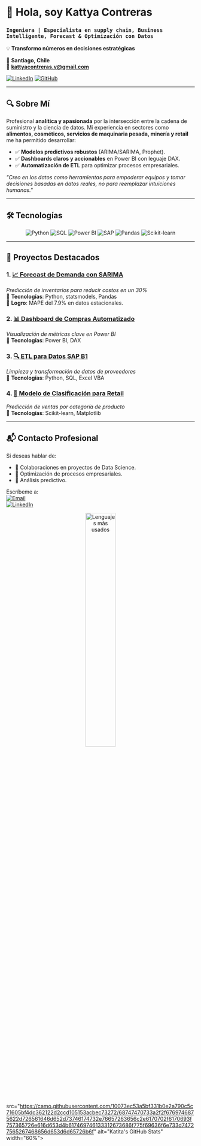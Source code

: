   
# 👋 Hola, soy **Kattya Contreras**  
### `Ingeniera | Especialista en supply chain, Business Intelligente, Forecast & Optimización con Datos`

💡 **Transformo números en decisiones estratégicas** 

📌 **Santiago, Chile**  
📧 **kattyacontreras.v@gmail.com**  

[![LinkedIn](https://img.shields.io/badge/-Conectemos_en_LinkedIn-0A66C2?style=flat&logo=linkedin)](https://www.linkedin.com/in/kattyacontrerasv/)
[![GitHub](https://img.shields.io/badge/-Explora_mis_Proyectos-181717?style=flat&logo=github)](https://github.com/Katita31)
</div>

---

## 🔍 **Sobre Mí**  
Profesional **analítica y apasionada** por la intersección entre la cadena de suministro y la ciencia de datos. Mi experiencia en sectores como **alimentos, cosméticos, servicios de maquinaria pesada, minería y retail** me ha permitido desarrollar:  

- ✅ **Modelos predictivos robustos** (ARIMA/SARIMA, Prophet).  
- ✅ **Dashboards claros y accionables** en Power BI con leguaje DAX.  
- ✅ **Automatización de ETL** para optimizar procesos empresariales.  

*"Creo en los datos como herramientas para empoderar equipos y tomar decisiones basadas en datos reales, no para reemplazar intuiciones humanas."*  

---

## 🛠 **Tecnologías**  
<div align="center">
  <img src="https://img.shields.io/badge/Python-3776AB?style=for-the-badge&logo=python&logoColor=white" alt="Python">
  <img src="https://img.shields.io/badge/SQL-4479A1?style=for-the-badge&logo=postgresql&logoColor=white" alt="SQL">
  <img src="https://img.shields.io/badge/Power_BI-F2C811?style=for-the-badge&logo=powerbi&logoColor=black" alt="Power BI">
  <img src="https://img.shields.io/badge/SAP-0FAAFF?style=for-the-badge&logo=sap&logoColor=white" alt="SAP">
  <img src="https://img.shields.io/badge/Pandas-150458?style=for-the-badge&logo=pandas&logoColor=white" alt="Pandas">
  <img src="https://img.shields.io/badge/Scikit_Learn-FF9E0F?style=for-the-badge&logo=scikit-learn&logoColor=white" alt="Scikit-learn">
</div>

---

## 🌟 **Proyectos Destacados**  

### 1. [📈 Forecast de Demanda con SARIMA](https://github.com/Katita31/demanda)  
*Predicción de inventarios para reducir costos en un 30%*  
🔹 **Tecnologías**: Python, statsmodels, Pandas  
🔹 **Logro**: MAPE del 7.9% en datos estacionales.  

### 2. [📊 Dashboard de Compras Automatizado](https://github.com/Katita31/exploratorio)  
*Visualización de métricas clave en Power BI*  
🔹 **Tecnologías**: Power BI, DAX 
  

### 3. [🔍 ETL para Datos SAP B1](https://github.com/Katita31/proyecto)  
*Limpieza y transformación de datos de proveedores*  
🔹 **Tecnologías**: Python, SQL, Excel VBA  

### 4. [🤖 Modelo de Clasificación para Retail](https://github.com/Katita31/[repositorio])  
*Predicción de ventas por categoría de producto*  
🔹 **Tecnologías**: Scikit-learn, Matplotlib  

---

## 📬 **Contacto Profesional**  
Si deseas hablar de:  
- 🤝 Colaboraciones en proyectos de Data Science.  
- 📢 Optimización de procesos empresariales.  
- 🌱 Análisis predictivo.  

Escríbeme a:  
[![Email](https://img.shields.io/badge/Email-kattyacontreras.v@gmail.com-D14836?style=for-the-badge&logo=gmail)](mailto:kattyacontreras.v@gmail.com)  
[![LinkedIn](https://img.shields.io/badge/LinkedIn-Iniciar_Conversación-0A66C2?style=for-the-badge&logo=linkedin)](https://www.linkedin.com/in/kattyacontrerasv/)

<div align="center">
  <img src="https://github-readme-stats.vercel.app/api/top-langs/?username=Katita31&layout=compact&theme=merko" alt="Lenguajes más usados" width="40%">
</div>

src="https://camo.githubusercontent.com/10073ec53a5bf331b0e2a790c5c71605bf4dc362122d2ccd105153acbec73272/68747470733a2f2f6769746875622d726561646d652d73746174732e76657263656c2e6170702f6170693f757365726e616d653d4b617469746133312673686f775f69636f6e733d74727565267468656d653d6d65726b6f" alt="Katita's GitHub Stats" width="60%">
